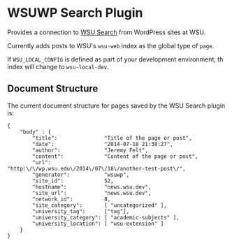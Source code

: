 # WSUWP Search Plugin

Provides a connection to [WSU Search](https://github.com/washingtonstateuniversity/wsu-search/) from WordPress sites at WSU.

Currently adds posts to WSU's `wsu-web` index as the global type of `page`.

If `WSU_LOCAL_CONFIG` is defined as part of your development environment, th index will change to `wsu-local-dev`.

## Document Structure

The current document structure for pages saved by the WSU Search plugin is:

```
{
	"body" : {
		"title":               "Title of the page or post",
		"date":                "2014-07-18 21:38:27",
		"author":              "Jeremy Felt",
		"content":             "Content of the page or post",
		"url":                 "http:\/\/wp.wsu.edu\/2014\/07\/18\/another-test-post\/",
		"generator":           "wsuwp",
		"site_id":             52,
		"hostname":            "news.wsu.dev",
		"site_url":            "news.wsu.dev",
		"network_id":          8,
		"site_category":       [ "uncategorized" ],
		"university_tag":      ["tag"],
		"university_category": [ "academic-subjects" ],
		"university_location": [ "wsu-extension" ]
	}
}
```